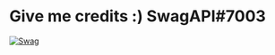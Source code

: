 # Give me credits :) SwagAPI#7003 
[![Swag](https://discord.c99.nl/widget/theme-3/921059053487153203.png)](https://discord.com/users/921059053487153203)
